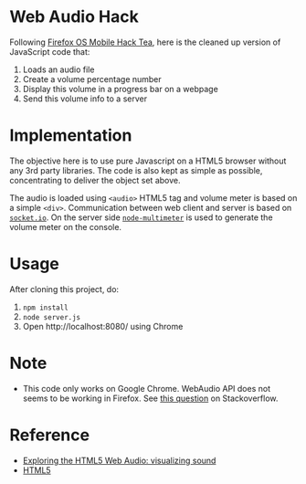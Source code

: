 Web Audio Hack
============

Following [Firefox OS Mobile Hack Tea](http://www.meetup.com/codeinvaders/events/153091982/),
here is the cleaned up version of JavaScript code that:

1. Loads an audio file
2. Create a volume percentage number
3. Display this volume in a progress bar on a webpage
4. Send this volume info to a server

Implementation
============

The objective here is to use pure Javascript on a HTML5 browser without any 3rd party libraries.
The code is also kept as simple as possible, concentrating to deliver the object set above.

The audio is loaded using `<audio>` HTML5 tag and volume meter is based on a simple `<div>`.
Communication between web client and server is based on [`socket.io`](http://socket.io/).  On
the server side [`node-multimeter`](https://github.com/substack/node-multimeter) is used to generate the volume meter on the console.

Usage
============

After cloning this project, do:

1. `npm install`
1. `node server.js`
1. Open http://localhost:8080/ using Chrome

Note
============

* This code only works on Google Chrome.  WebAudio API does not seems to be working in Firefox.
  See [this question](http://stackoverflow.com/questions/20469190/createmediaelementsource-method-of-web-audio-api-in-firefox) on Stackoverflow.

Reference
============

* [Exploring the HTML5 Web Audio: visualizing sound ](http://www.smartjava.org/content/exploring-html5-web-audio-visualizing-sound)
* [HTML5 <audio> and the Web Audio API are BFFs!](http://updates.html5rocks.com/2012/02/HTML5-audio-and-the-Web-Audio-API-are-BFFs)

